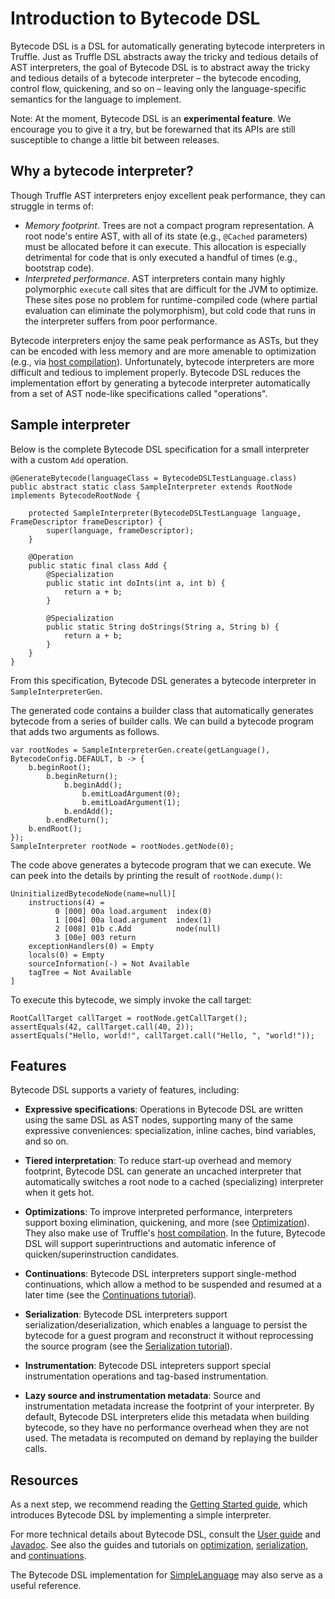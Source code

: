 # Introduction to Bytecode DSL

Bytecode DSL is a DSL for automatically generating bytecode interpreters in Truffle. Just as Truffle DSL abstracts away the tricky and tedious details of AST interpreters, the goal of Bytecode DSL is to abstract away the tricky and tedious details of a bytecode interpreter – the bytecode encoding, control flow, quickening, and so on – leaving only the language-specific semantics for the language to implement.

Note: At the moment, Bytecode DSL is an **experimental feature**. We encourage you to give it a try, but be forewarned that its APIs are still susceptible to change a little bit between releases.

## Why a bytecode interpreter?

Though Truffle AST interpreters enjoy excellent peak performance, they can struggle in terms of:

- *Memory footprint*. Trees are not a compact program representation. A root node's entire AST, with all of its state (e.g., `@Cached` parameters) must be allocated before it can execute. This allocation is especially detrimental for code that is only executed a handful of times (e.g., bootstrap code).
- *Interpreted performance*. AST interpreters contain many highly polymorphic `execute` call sites that are difficult for the JVM to optimize. These sites pose no problem for runtime-compiled code (where partial evaluation can eliminate the polymorphism), but cold code that runs in the interpreter suffers from poor performance.

Bytecode interpreters enjoy the same peak performance as ASTs, but they can be encoded with less memory and are more amenable to optimization (e.g., via [host compilation](../HostCompilation.md)). Unfortunately, bytecode interpreters are more difficult and tedious to implement properly. Bytecode DSL reduces the implementation effort by generating a bytecode interpreter automatically from a set of AST node-like specifications called "operations".

## Sample interpreter

Below is the complete Bytecode DSL specification for a small interpreter with a custom `Add` operation.
```
@GenerateBytecode(languageClass = BytecodeDSLTestLanguage.class)
public abstract static class SampleInterpreter extends RootNode implements BytecodeRootNode {

    protected SampleInterpreter(BytecodeDSLTestLanguage language, FrameDescriptor frameDescriptor) {
        super(language, frameDescriptor);
    }

    @Operation
    public static final class Add {
        @Specialization
        public static int doInts(int a, int b) {
            return a + b;
        }

        @Specialization
        public static String doStrings(String a, String b) {
            return a + b;
        }
    }
}
```

From this specification, Bytecode DSL generates a bytecode interpreter in `SampleInterpreterGen`.

The generated code contains a builder class that automatically generates bytecode from a series of builder calls. We can build a bytecode program that adds two arguments as follows.

```
var rootNodes = SampleInterpreterGen.create(getLanguage(), BytecodeConfig.DEFAULT, b -> {
    b.beginRoot();
        b.beginReturn();
            b.beginAdd();
                b.emitLoadArgument(0);
                b.emitLoadArgument(1);
            b.endAdd();
        b.endReturn();
    b.endRoot();
});
SampleInterpreter rootNode = rootNodes.getNode(0);
```

The code above generates a bytecode program that we can execute. We can peek into the details by printing the result of `rootNode.dump()`:

```
UninitializedBytecodeNode(name=null)[
    instructions(4) =
          0 [000] 00a load.argument  index(0)
          1 [004] 00a load.argument  index(1)
          2 [008] 01b c.Add          node(null)
          3 [00e] 003 return
    exceptionHandlers(0) = Empty
    locals(0) = Empty
    sourceInformation(-) = Not Available
    tagTree = Not Available
]
```

To execute this bytecode, we simply invoke the call target:

```
RootCallTarget callTarget = rootNode.getCallTarget();
assertEquals(42, callTarget.call(40, 2));
assertEquals("Hello, world!", callTarget.call("Hello, ", "world!"));
```

## Features

Bytecode DSL supports a variety of features, including:

- **Expressive specifications**: Operations in Bytecode DSL are written using the same DSL as AST nodes, supporting many of the same expressive conveniences: specialization, inline caches, bind variables, and so on.

- **Tiered interpretation**: To reduce start-up overhead and memory footprint, Bytecode DSL can generate an uncached interpreter that automatically switches a root node to a cached (specializing) interpreter when it gets hot.

- **Optimizations**: To improve interpreted performance, interpreters support boxing elimination, quickening, and more (see [Optimization](Optimization.md)). They also make use of Truffle's [host compilation](../HostCompilation.md). In the future, Bytecode DSL will support superintructions and automatic inference of quicken/superinstruction candidates.

- **Continuations**: Bytecode DSL interpreters support single-method continuations, which allow a method to be suspended and resumed at a later time (see the [Continuations tutorial][continuations]).

- **Serialization**: Bytecode DSL interpreters support serialization/deserialization, which enables a language to persist the bytecode for a guest program and reconstruct it without reprocessing the source program (see the [Serialization tutorial][serialization]).

- **Instrumentation**: Bytecode DSL intepreters support special instrumentation operations and tag-based instrumentation.

- **Lazy source and instrumentation metadata**: Source and instrumentation metadata increase the footprint of your interpreter. By default, Bytecode DSL interpreters elide this metadata when building bytecode, so they have no performance overhead when they are not used. The metadata is recomputed on demand by replaying the builder calls.

## Resources

As a next step, we recommend reading the [Getting Started guide](https://github.com/oracle/graal/blob/master/truffle/src/com.oracle.truffle.api.bytecode.test/src/com/oracle/truffle/api/bytecode/test/examples/GettingStarted.java), which introduces Bytecode DSL by implementing a simple interpreter.

For more technical details about Bytecode DSL, consult the [User guide](UserGuide.md) and [Javadoc](https://www.graalvm.org/truffle/javadoc/com/oracle/truffle/api/bytecode/package-summary.html).
See also the guides and tutorials on [optimization](Optimization.md), [serialization][serialization], and [continuations][continuations].

The Bytecode DSL implementation for [SimpleLanguage](https://github.com/oracle/graal/blob/master/truffle/src/com.oracle.truffle.sl/src/com/oracle/truffle/sl/bytecode/SLBytecodeRootNode.java) may also serve as a useful reference.


[serialization]: https://github.com/oracle/graal/blob/master/truffle/src/com.oracle.truffle.api.bytecode.test/src/com/oracle/truffle/api/bytecode/test/examples/SerializationTutorial.java
[continuations]: https://github.com/oracle/graal/blob/master/truffle/src/com.oracle.truffle.api.bytecode.test/src/com/oracle/truffle/api/bytecode/test/examples/ContinuationsTutorial.java